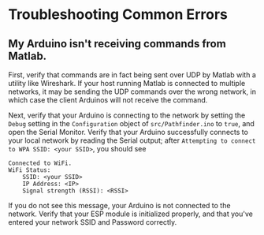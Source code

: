 # Troubleshooting Common Errors

## My Arduino isn't receiving commands from Matlab.

First, verify that commands are in fact being sent over UDP by Matlab with a utility like Wireshark. If your host running Matlab is connected to multiple networks, it may be sending the UDP commands over the wrong network, in which case the client Arduinos will not receive the command. 

Next, verify that your Arduino is connecting to the network by setting the `Debug` setting in the `Configuration` object of `src/Pathfinder.ino` to `true`, and open the Serial Monitor. Verify that your Arduino successfully connects to your local network by reading the Serial output; after `Attempting to connect to WPA SSID: <your SSID>`, you should see

```
Connected to WiFi.
WiFi Status:
	SSID: <your SSID>
	IP Address: <IP>
	Signal strength (RSSI): <RSSI>
```

If you do not see this message, your Arduino is not connected to the network. Verify that your ESP module is initialized properly, and that you've entered your network SSID and Password correctly.